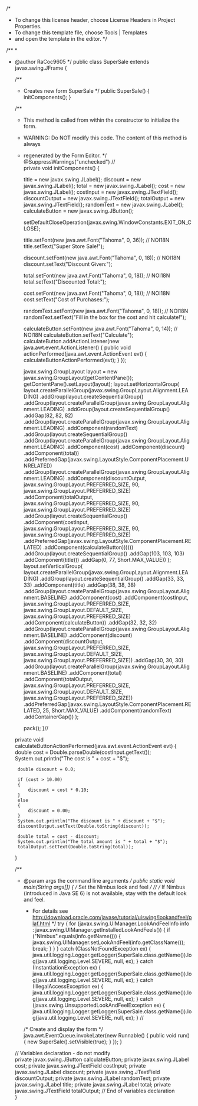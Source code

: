/*
 * To change this license header, choose License Headers in Project Properties.
 * To change this template file, choose Tools | Templates
 * and open the template in the editor.
 */

/**
 *
 * @author RaCoc9605
 */
public class SuperSale extends javax.swing.JFrame {

    /**
     * Creates new form SuperSale
     */
    public SuperSale() {
        initComponents();
    }

    /**
     * This method is called from within the constructor to initialize the form.
     * WARNING: Do NOT modify this code. The content of this method is always
     * regenerated by the Form Editor.
     */
    @SuppressWarnings("unchecked")
    // <editor-fold defaultstate="collapsed" desc="Generated Code">                          
    private void initComponents() {

        title = new javax.swing.JLabel();
        discount = new javax.swing.JLabel();
        total = new javax.swing.JLabel();
        cost = new javax.swing.JLabel();
        costInput = new javax.swing.JTextField();
        discountOutput = new javax.swing.JTextField();
        totalOutput = new javax.swing.JTextField();
        randomText = new javax.swing.JLabel();
        calculateButton = new javax.swing.JButton();

        setDefaultCloseOperation(javax.swing.WindowConstants.EXIT_ON_CLOSE);

        title.setFont(new java.awt.Font("Tahoma", 0, 36)); // NOI18N
        title.setText("Super Store Sale!");

        discount.setFont(new java.awt.Font("Tahoma", 0, 18)); // NOI18N
        discount.setText("Discount Given:");

        total.setFont(new java.awt.Font("Tahoma", 0, 18)); // NOI18N
        total.setText("Discounted Total:");

        cost.setFont(new java.awt.Font("Tahoma", 0, 18)); // NOI18N
        cost.setText("Cost of Purchases:");

        randomText.setFont(new java.awt.Font("Tahoma", 0, 18)); // NOI18N
        randomText.setText("Fill in the box for the cost and hit calculate!");

        calculateButton.setFont(new java.awt.Font("Tahoma", 0, 14)); // NOI18N
        calculateButton.setText("Calculate");
        calculateButton.addActionListener(new java.awt.event.ActionListener() {
            public void actionPerformed(java.awt.event.ActionEvent evt) {
                calculateButtonActionPerformed(evt);
            }
        });

        javax.swing.GroupLayout layout = new javax.swing.GroupLayout(getContentPane());
        getContentPane().setLayout(layout);
        layout.setHorizontalGroup(
            layout.createParallelGroup(javax.swing.GroupLayout.Alignment.LEADING)
            .addGroup(layout.createSequentialGroup()
                .addGroup(layout.createParallelGroup(javax.swing.GroupLayout.Alignment.LEADING)
                    .addGroup(layout.createSequentialGroup()
                        .addGap(82, 82, 82)
                        .addGroup(layout.createParallelGroup(javax.swing.GroupLayout.Alignment.LEADING)
                            .addComponent(randomText)
                            .addGroup(layout.createSequentialGroup()
                                .addGroup(layout.createParallelGroup(javax.swing.GroupLayout.Alignment.LEADING)
                                    .addComponent(cost)
                                    .addComponent(discount)
                                    .addComponent(total))
                                .addPreferredGap(javax.swing.LayoutStyle.ComponentPlacement.UNRELATED)
                                .addGroup(layout.createParallelGroup(javax.swing.GroupLayout.Alignment.LEADING)
                                    .addComponent(discountOutput, javax.swing.GroupLayout.PREFERRED_SIZE, 90, javax.swing.GroupLayout.PREFERRED_SIZE)
                                    .addComponent(totalOutput, javax.swing.GroupLayout.PREFERRED_SIZE, 90, javax.swing.GroupLayout.PREFERRED_SIZE)
                                    .addGroup(layout.createSequentialGroup()
                                        .addComponent(costInput, javax.swing.GroupLayout.PREFERRED_SIZE, 90, javax.swing.GroupLayout.PREFERRED_SIZE)
                                        .addPreferredGap(javax.swing.LayoutStyle.ComponentPlacement.RELATED)
                                        .addComponent(calculateButton))))))
                    .addGroup(layout.createSequentialGroup()
                        .addGap(103, 103, 103)
                        .addComponent(title)))
                .addGap(0, 77, Short.MAX_VALUE))
        );
        layout.setVerticalGroup(
            layout.createParallelGroup(javax.swing.GroupLayout.Alignment.LEADING)
            .addGroup(layout.createSequentialGroup()
                .addGap(33, 33, 33)
                .addComponent(title)
                .addGap(38, 38, 38)
                .addGroup(layout.createParallelGroup(javax.swing.GroupLayout.Alignment.BASELINE)
                    .addComponent(cost)
                    .addComponent(costInput, javax.swing.GroupLayout.PREFERRED_SIZE, javax.swing.GroupLayout.DEFAULT_SIZE, javax.swing.GroupLayout.PREFERRED_SIZE)
                    .addComponent(calculateButton))
                .addGap(32, 32, 32)
                .addGroup(layout.createParallelGroup(javax.swing.GroupLayout.Alignment.BASELINE)
                    .addComponent(discount)
                    .addComponent(discountOutput, javax.swing.GroupLayout.PREFERRED_SIZE, javax.swing.GroupLayout.DEFAULT_SIZE, javax.swing.GroupLayout.PREFERRED_SIZE))
                .addGap(30, 30, 30)
                .addGroup(layout.createParallelGroup(javax.swing.GroupLayout.Alignment.BASELINE)
                    .addComponent(total)
                    .addComponent(totalOutput, javax.swing.GroupLayout.PREFERRED_SIZE, javax.swing.GroupLayout.DEFAULT_SIZE, javax.swing.GroupLayout.PREFERRED_SIZE))
                .addPreferredGap(javax.swing.LayoutStyle.ComponentPlacement.RELATED, 25, Short.MAX_VALUE)
                .addComponent(randomText)
                .addContainerGap())
        );

        pack();
    }// </editor-fold>                        

    private void calculateButtonActionPerformed(java.awt.event.ActionEvent evt) {                                                
        double cost = Double.parseDouble(costInput.getText());
        System.out.println("The cost is " + cost + "$");
        
        double discount = 0.0;
        
        if (cost > 10.00)
        {
            discount = cost * 0.10;
        }
        else
        {
            discount = 0.00;
        }
        System.out.println("The discount is " + discount + "$");
        discountOutput.setText(Double.toString(discount));
        
        double total = cost - discount;
        System.out.println("The total amount is " + total + "$");
        totalOutput.setText(Double.toString(total));
        
        
    }                                               

    /**
     * @param args the command line arguments
     */
    public static void main(String args[]) {
        /* Set the Nimbus look and feel */
        //<editor-fold defaultstate="collapsed" desc=" Look and feel setting code (optional) ">
        /* If Nimbus (introduced in Java SE 6) is not available, stay with the default look and feel.
         * For details see http://download.oracle.com/javase/tutorial/uiswing/lookandfeel/plaf.html 
         */
        try {
            for (javax.swing.UIManager.LookAndFeelInfo info : javax.swing.UIManager.getInstalledLookAndFeels()) {
                if ("Nimbus".equals(info.getName())) {
                    javax.swing.UIManager.setLookAndFeel(info.getClassName());
                    break;
                }
            }
        } catch (ClassNotFoundException ex) {
            java.util.logging.Logger.getLogger(SuperSale.class.getName()).log(java.util.logging.Level.SEVERE, null, ex);
        } catch (InstantiationException ex) {
            java.util.logging.Logger.getLogger(SuperSale.class.getName()).log(java.util.logging.Level.SEVERE, null, ex);
        } catch (IllegalAccessException ex) {
            java.util.logging.Logger.getLogger(SuperSale.class.getName()).log(java.util.logging.Level.SEVERE, null, ex);
        } catch (javax.swing.UnsupportedLookAndFeelException ex) {
            java.util.logging.Logger.getLogger(SuperSale.class.getName()).log(java.util.logging.Level.SEVERE, null, ex);
        }
        //</editor-fold>

        /* Create and display the form */
        java.awt.EventQueue.invokeLater(new Runnable() {
            public void run() {
                new SuperSale().setVisible(true);
            }
        });
    }

    // Variables declaration - do not modify                     
    private javax.swing.JButton calculateButton;
    private javax.swing.JLabel cost;
    private javax.swing.JTextField costInput;
    private javax.swing.JLabel discount;
    private javax.swing.JTextField discountOutput;
    private javax.swing.JLabel randomText;
    private javax.swing.JLabel title;
    private javax.swing.JLabel total;
    private javax.swing.JTextField totalOutput;
    // End of variables declaration                   
}
